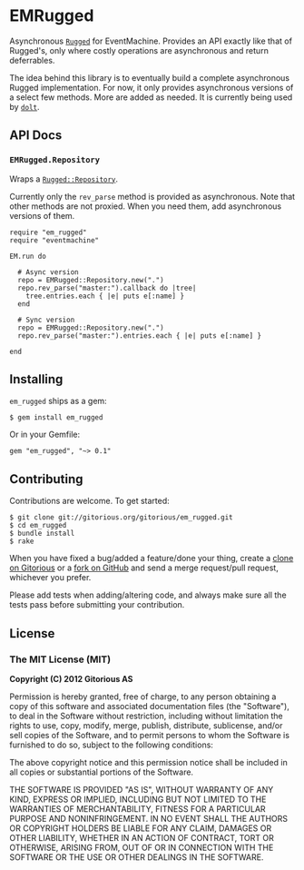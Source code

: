 # EMRugged

Asynchronous [`Rugged`](https://github.com/libgit2/rugged) for EventMachine.
Provides an API exactly like that of Rugged's, only where costly operations are
asynchronous and return deferrables.

The idea behind this library is to eventually build a complete asynchronous
Rugged implementation. For now, it only provides asynchronous versions of a
select few methods. More are added as needed. It is currently being used by
[`dolt`](http://gitorious.org/gitorious/dolt).

## API Docs

### `EMRugged.Repository`

Wraps a
[`Rugged::Repository`](http://rubydoc.info/github/libgit2/rugged/master/Rugged/Repository).

Currently only the `rev_parse` method is provided as asynchronous. Note that
other methods are not proxied. When you need them, add asynchronous versions of
them.

    require "em_rugged"
    require "eventmachine"

    EM.run do

      # Async version
      repo = EMRugged::Repository.new(".")
      repo.rev_parse("master:").callback do |tree|
        tree.entries.each { |e| puts e[:name] }
      end

      # Sync version
      repo = EMRugged::Repository.new(".")
      repo.rev_parse("master:").entries.each { |e| puts e[:name] }

    end

## Installing

`em_rugged` ships as a gem:

    $ gem install em_rugged

Or in your Gemfile:

    gem "em_rugged", "~> 0.1"

## Contributing

Contributions are welcome. To get started:

    $ git clone git://gitorious.org/gitorious/em_rugged.git
    $ cd em_rugged
    $ bundle install
    $ rake

When you have fixed a bug/added a feature/done your thing, create a
[clone on Gitorious](http://gitorious.org/gitorious/em_rugged) or a
[fork on GitHub](http://github.com/cjohansen/em_rugged) and send a
merge request/pull request, whichever you prefer.

Please add tests when adding/altering code, and always make sure all the tests
pass before submitting your contribution.

## License

### The MIT License (MIT)

**Copyright (C) 2012 Gitorious AS**

Permission is hereby granted, free of charge, to any person obtaining a copy of
this software and associated documentation files (the "Software"), to deal in
the Software without restriction, including without limitation the rights to
use, copy, modify, merge, publish, distribute, sublicense, and/or sell copies of
the Software, and to permit persons to whom the Software is furnished to do so,
subject to the following conditions:

The above copyright notice and this permission notice shall be included in all
copies or substantial portions of the Software.

THE SOFTWARE IS PROVIDED "AS IS", WITHOUT WARRANTY OF ANY KIND, EXPRESS OR
IMPLIED, INCLUDING BUT NOT LIMITED TO THE WARRANTIES OF MERCHANTABILITY, FITNESS
FOR A PARTICULAR PURPOSE AND NONINFRINGEMENT. IN NO EVENT SHALL THE AUTHORS OR
COPYRIGHT HOLDERS BE LIABLE FOR ANY CLAIM, DAMAGES OR OTHER LIABILITY, WHETHER
IN AN ACTION OF CONTRACT, TORT OR OTHERWISE, ARISING FROM, OUT OF OR IN
CONNECTION WITH THE SOFTWARE OR THE USE OR OTHER DEALINGS IN THE SOFTWARE.
